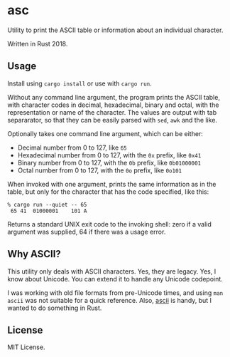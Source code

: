 # asc

Utility to print the ASCII table or information about an individual character.

Written in Rust 2018.

## Usage

Install using `cargo install` or use with `cargo run`.

Without any command line argument, the program prints the ASCII table,
with character codes in decimal, hexadecimal, binary and octal, with the
representation or name of the character. The values are output with tab
separarator, so that they can be easily parsed with `sed`, `awk` and the like.

Optionally takes one command line argument, which can be either:

* Decimal number from 0 to 127, like `65`
* Hexadecimal number from 0 to 127, with the `0x` prefix, like `0x41`
* Binary number from 0 to 127, with the `0b` prefix, like `0b01000001`
* Octal number from 0 to 127, with the `0o` prefix, like `0o101`

When invoked with one argument, prints the same information as in the table,
but only for the character that has the code specified, like this:

    % cargo run --quiet -- 65
     65	41	01000001	101	A

Returns a standard UNIX exit code to the invoking shell: zero if a valid argument
was supplied, 64 if there was a usage error.

## Why ASCII?

This utility only deals with ASCII characters. Yes, they are legacy. Yes, I know about Unicode.
You can extend it to handle any Unicode codepoint.

I was working with old file formats from pre-Unicode
times, and using `man ascii` was not suitable for a quick reference. Also,
[ascii](https://gitlab.com/esr/ascii) is handy, but I wanted to do something in Rust.

## License

MIT License.
